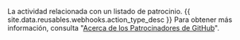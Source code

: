 La actividad relacionada con un listado de patrocinio. {{ site.data.reusables.webhooks.action_type_desc }} Para obtener más información, consulta "[Acerca de los Patrocinadores de GitHub](/github/supporting-the-open-source-community-with-github-sponsors/about-github-sponsors)".